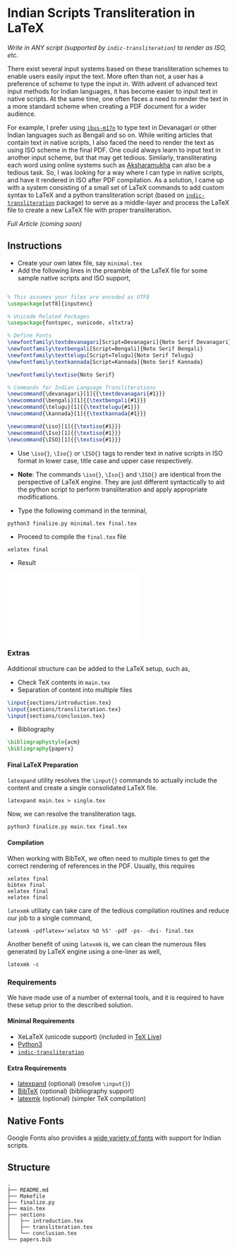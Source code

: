 # Indian Scripts Transliteration in LaTeX

*Write in ANY script (supported by `indic-transliteration`) to render as ISO, etc.*

There exist several input systems based on these transliteration schemes to enable users easily input the text. More often than not, a user has a preference of scheme to type the input in. With advent of advanced text input methods for Indian languages, it has become easier to input text in native scripts. At the same time, one often faces a need to render the text in a more standard scheme when creating a PDF document for a wider audience.

For example, I prefer using [`ibus-m17n`](https://launchpad.net/ubuntu/+source/ibus-m17n) to type text in Devanagari or other Indian languages such as Bengali and so on. While writing articles that contain text in native scripts, I also faced the need to render the text as using ISO scheme in the final PDF. One could always learn to input text in another input scheme, but that may get tedious. Similarly, transliterating each word using online systems such as [Aksharamukha](https://aksharamukha.appspot.com/converter) can also be a tedious task. So, I was looking for a way where I can type in native scripts, and have it rendered in ISO after PDF compilation. As a solution, I came up with a system consisting of a small set of LaTeX commands to add custom syntax to LaTeX and a python transliteration script (based on [`indic-transliteration`](http://pypi.org/indic-transliteration) package) to serve as a middle-layer and process the LaTeX file to create a new LaTeX file with proper transliteration.

*Full Article (coming soon)*

## Instructions

* Create your own latex file, say `minimal.tex`
* Add the following lines in the preamble of the LaTeX file for some sample native scripts and ISO support,

```latex

% This assumes your files are encoded as UTF8
\usepackage[utf8]{inputenc}

% Unicode Related Packages
\usepackage{fontspec, xunicode, xltxtra}

% Define Fonts
\newfontfamily\textdevanagari[Script=Devanagari]{Noto Serif Devanagari}
\newfontfamily\textbengali[Script=Bengali]{Noto Serif Bengali}
\newfontfamily\texttelugu[Script=Telugu]{Noto Serif Telugu}
\newfontfamily\textkannada[Script=Kannada]{Noto Serif Kannada}

\newfontfamily\textiso{Noto Serif}

% Commands for Indian Language Transliterations
\newcommand{\devanagari}[1]{{\textdevanagari{#1}}}
\newcommand{\bengali}[1]{{\textbengali{#1}}}
\newcommand{\telugu}[1]{{\texttelugu{#1}}}
\newcommand{\kannada}[1]{{\textkannada{#1}}}

\newcommand{\iso}[1]{{\textiso{#1}}}
\newcommand{\Iso}[1]{{\textiso{#1}}}
\newcommand{\ISO}[1]{{\textiso{#1}}}
```

* Use `\iso{}`, `\Iso{}` or `\ISO{}` tags to render text in native scripts in ISO format in lower case, title case and upper case respectively.
* **Note**: The commands `\iso{}`, `\Iso{}` and `\ISO{}` are identical from the perspective of LaTeX engine. They are just different syntactically to aid the python script to perform transliteration and apply appropriate modifications.

* Type the following command in the terminal,

```console
python3 finalize.py minimal.tex final.tex
```
* Proceed to compile the `final.tex` file

```console
xelatex final
```
* Result

![PDF](final.pdf)

### Extras

Additional structure can be added to the LaTeX setup, such as,

* Check TeX contents in `main.tex`
* Separation of content into multiple files

```latex
\input{sections/introduction.tex}
\input{sections/transliteration.tex}
\input{sections/conclusion.tex}
```

* Bibliography

```latex
\bibliographystyle{acm}
\bibliography{papers}
```

#### Final LaTeX Preparation

`latexpand` utility resolves the `\input{}` commands to actually include the content and create a single consolidated LaTeX file.

```console
latexpand main.tex > single.tex
```

Now, we can resolve the transliteration tags.
```console
python3 finalize.py main.tex final.tex
```

#### Compilation

When working with BibTeX, we often need to multiple times to get the correct rendering of references in the PDF. Usually, this requires

```console
xelatex final
bibtex final
xelatex final
xelatex final
```

`latexmk` utiliaty can take care of the tedious compilation routines and reduce our job to a single command,

```console
latexmk -pdflatex='xelatex %O %S' -pdf -ps- -dvi- final.tex
```

Another benefit of using `latexmk` is, we can clean the numerous files generated by LaTeX engine using a one-liner as well,

```console
latexmk -c
```

### Requirements

We have made use of a number of external tools, and it is required to have these setup prior to the described solution.

#### Minimal Requirements

* XeLaTeX (unicode support) (included in [TeX Live](https://www.tug.org/texlive/))
* [Python3](https://www.python.org/downloads/)
* [`indic-transliteration`](https://pypi.org/project/indic-transliteration/)

#### Extra Requirements

* [latexpand](https://ctan.org/pkg/latexpand?lang=en) (optional) (resolve `\input{}`)
* [BibTeX](http://www.bibtex.org/) (optional) (bibliography support)
* [latexmk](https://mg.readthedocs.io/latexmk.html) (optional) (simpler TeX compilation)

## Native Fonts

Google Fonts also provides a [wide variety of fonts](https://fonts.google.com/) with support for Indian scripts.

## Structure

```console
.
├── README.md
├── Makefile
├── finalize.py
├── main.tex
├── sections
│   ├── introduction.tex
│   ├── transliteration.tex
│   └── conclusion.tex
└── papers.bib
```
